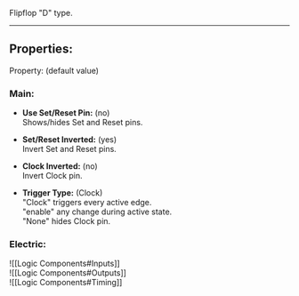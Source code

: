Flipflop "D" type.

---

## Properties:
Property: (default value)

### Main:
- **Use Set/Reset Pin:** (no)<br>
   Shows/hides Set and Reset pins.<br>

- **Set/Reset Inverted:** (yes)<br>
   Invert Set and Reset pins.<br>

- **Clock Inverted:** (no)<br>
   Invert Clock pin.<br>

- **Trigger Type:** (Clock)<br>
   "Clock" triggers every active edge.<br>
   "enable" any change during active state.<br>
   "None" hides Clock pin.<br>

### Electric:
![[Logic Components#Inputs]]<br>
![[Logic Components#Outputs]]<br>
![[Logic Components#Timing]]<br>
